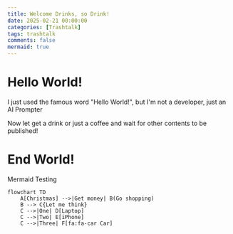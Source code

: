 ```yaml
---
title: Welcome Drinks, so Drink!
date: 2025-02-21 00:00:00
categories: [Trashtalk]
tags: trashtalk
comments: false 
mermaid: true
---
```


# Hello World!

I just used the famous word "Hello World!", but I'm not a developer, just an AI Prompter

Now let get a drink or just a coffee and wait for other contents to be published!

# End World!

Mermaid Testing
```mermaid
flowchart TD
    A[Christmas] -->|Get money| B(Go shopping)
    B --> C{Let me think}
    C -->|One| D[Laptop]
    C -->|Two| E[iPhone]
    C -->|Three| F[fa:fa-car Car]
```

